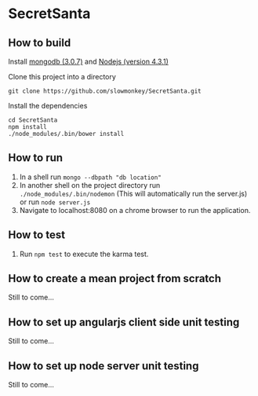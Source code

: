 # SecretSanta

## How to build

Install [mongodb \(3.0.7\)](https://www.mongodb.org/) and [Nodejs \(version 4.3.1)](https://nodejs.org/en/)

Clone this project into a directory

    git clone https://github.com/slowmonkey/SecretSanta.git

Install the dependencies

    cd SecretSanta
    npm install
    ./node_modules/.bin/bower install



## How to run
1. In a shell run `mongo --dbpath "db location"`
1. In another shell on the project directory run `./node_modules/.bin/nodemon` (This will automatically run the server.js) or run `node server.js`
1. Navigate to localhost:8080 on a chrome browser to run the application.

## How to test
1. Run `npm test` to execute the karma test.

## How to create a mean project from scratch
Still to come...

## How to set up angularjs client side unit testing
Still to come...

## How to set up node server unit testing
Still to come...
